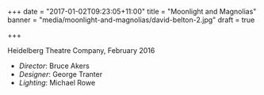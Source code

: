 +++
date = "2017-01-02T09:23:05+11:00"
title = "Moonlight and Magnolias"
banner = "media/moonlight-and-magnolias/david-belton-2.jpg"
draft = true

+++

Heidelberg Theatre Company, February 2016

 * _Director_: Bruce Akers
 * _Designer_: George Tranter
 * _Lighting_: Michael Rowe

<!--more-->
 
